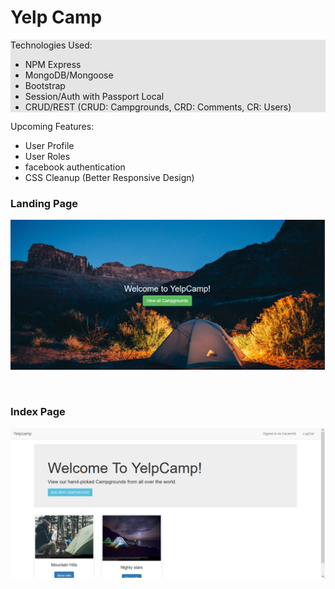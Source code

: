 <h1>Yelp Camp</h1>
<div style = "background : rgb(229, 229, 229)">
    Technologies Used:

  - NPM Express
  - MongoDB/Mongoose
  - Bootstrap
  - Session/Auth with Passport Local
  - CRUD/REST (CRUD: Campgrounds, CRD: Comments, CR: Users)
 </div>
 <div>
   Upcoming Features:

  - User Profile
  - User Roles
  - facebook authentication
  - CSS Cleanup (Better Responsive Design)
 </div>
<h3>Landing Page</h3>
 
 ![yelp_camp1](https://github.com/kriti009/Yelp_Camp/blob/master/ss/yelp_camp1.png "ss")
 
<br>
<h3>Index Page</h3>

![yelp_camp1](https://github.com/kriti009/Yelp_Camp/blob/master/ss/yelp_camp2.png "ss")
